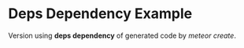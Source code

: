 Deps Dependency Example
===================

Version using **deps dependency** of generated code by _meteor create_.
